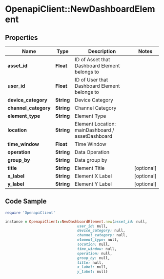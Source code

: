 # OpenapiClient::NewDashboardElement

## Properties

Name | Type | Description | Notes
------------ | ------------- | ------------- | -------------
**asset_id** | **Float** | ID of Asset that Dashboard Element belongs to | 
**user_id** | **Float** | ID of User that Dashboard Element belongs to | 
**device_category** | **String** | Device Category | 
**channel_category** | **String** | Channel Category | 
**element_type** | **String** | Element Type | 
**location** | **String** | Element Location: mainDashboard / assetDashboard | 
**time_window** | **Float** | Time Window | 
**operation** | **String** | Data Operation | 
**group_by** | **String** | Data group by | 
**title** | **String** | Element Title | [optional] 
**x_label** | **String** | Element X Label | [optional] 
**y_label** | **String** | Element Y Label | [optional] 

## Code Sample

```ruby
require 'OpenapiClient'

instance = OpenapiClient::NewDashboardElement.new(asset_id: null,
                                 user_id: null,
                                 device_category: null,
                                 channel_category: null,
                                 element_type: null,
                                 location: null,
                                 time_window: null,
                                 operation: null,
                                 group_by: null,
                                 title: null,
                                 x_label: null,
                                 y_label: null)
```


